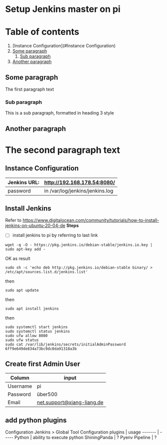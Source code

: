 # Setup Jenkins master on pi
# Table of contents
1. [Instance Configuration](#Instance Configuration)
2. [Some paragraph](#paragraph1)
    1. [Sub paragraph](#subparagraph1)
3. [Another paragraph](#paragraph2)

## Some paragraph <a name="paragraph1"></a>
The first paragraph text

### Sub paragraph <a name="subparagraph1"></a>
This is a sub paragraph, formatted in heading 3 style

## Another paragraph <a name="paragraph2"></a>
The second paragraph text
========================================

## Instance Configuration <a name="Instance Configurationn"></a>
Jenkins URL: | http://192.168.178.54:8080/
------------ | ---------------------------
password | in /var/log/jenkins/jenkins.log

## Install Jenkins
Refer to https://www.digitalocean.com/community/tutorials/how-to-install-jenkins-on-ubuntu-20-04-de
**Steps**
- [ ] install jenkins to pi by referring to last link


```properties
wget -q -O - https://pkg.jenkins.io/debian-stable/jenkins.io.key | sudo apt-key add -
``` 
OK as result

```properties
sudo sh -c 'echo deb http://pkg.jenkins.io/debian-stable binary/ > /etc/apt/sources.list.d/jenkins.list'
```
then
```properties
sudo apt update
```
then
```properties
sudo apt install jenkins
```
then
```properties
sudo systemctl start jenkins
sudo systemctl status jenkins
sudo ufw allow 8080
sudo ufw status
sudo cat /var/lib/jenkins/secrets/initialAdminPassword
6ff9e649de834a73bc9dc0da91318a3b
```
## Create first Admin User
Column | input
------ | -----
Username | pi
Password | über500
Email | net.support@xiang-liang.de

## add python plugins
Configuration Jenkins > Global Tool Configuration
plugins | usage
------- | -----
Python | ability to execute python
ShiningPanda | ?
Pyenv Pipeline | ?
